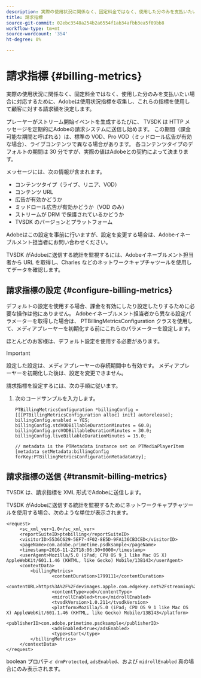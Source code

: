 ```yaml
---
description: 実際の使用状況に関係なく、固定料金ではなく、使用した分のみを支払いたい場合に対応するために、Adobeは使用状況指標を収集し、これらの指標を使用して顧客に対する請求額を決定します。
title: 請求指標
source-git-commit: 02ebc3548a254b2a6554f1ab34afbb3ea5f09bb8
workflow-type: tm+mt
source-wordcount: '354'
ht-degree: 0%

---
```


# 請求指標 {#billing-metrics}

実際の使用状況に関係なく、固定料金ではなく、使用した分のみを支払いたい場合に対応するために、Adobeは使用状況指標を収集し、これらの指標を使用して顧客に対する請求額を決定します。

プレーヤーがストリーム開始イベントを生成するたびに、 TVSDK は HTTP メッセージを定期的にAdobeの請求システムに送信し始めます。 この期間（課金可能な期間と呼ばれる）は、標準の VOD、Pro VOD（ミッドロール広告が有効な場合）、ライブコンテンツで異なる場合があります。 各コンテンツタイプのデフォルトの期間は 30 分ですが、実際の値はAdobeとの契約によって決まります。

メッセージには、次の情報が含まれます。

* コンテンツタイプ（ライブ、リニア、VOD）
* コンテンツ URL
* 広告が有効かどうか
* ミッドロール広告が有効かどうか（VOD のみ）
* ストリームが DRM で保護されているかどうか
* TVSDK のバージョンとプラットフォーム

Adobeはこの設定を事前に行いますが、設定を変更する場合は、Adobeイネーブルメント担当者にお問い合わせください。

TVSDK がAdobeに送信する統計を監視するには、Adobeイネーブルメント担当者から URL を取得し、Charles などのネットワークキャプチャツールを使用してデータを確認します。

## 請求指標の設定 {#configure-billing-metrics}

デフォルトの設定を使用する場合、課金を有効にしたり設定したりするために必要な操作は他にありません。 Adobeイネーブルメント担当者から異なる設定パラメーターを取得した場合は、 PTBillingMetricsConfiguration クラスを使用して、メディアプレーヤーを初期化する前にこれらのパラメーターを設定します。

ほとんどのお客様は、デフォルト設定を使用する必要があります。

>[!IMPORTANT]
>
>設定した設定は、メディアプレーヤーの存続期間中も有効です。 メディアプレーヤーを初期化した後は、設定を変更できません。

請求指標を設定するには、次の手順に従います。

1. 次のコードサンプルを入力します。

   ```
   PTBillingMetricsConfiguration *billingConfig = [[[PTBillingMetricsConfiguration alloc] init] autorelease]; 
   billingConfig.enabled = YES; 
   billingConfig.stdVODBillableDurationMinutes = 60.0; 
   billingConfig.proVODBillableDurationMinutes = 30.0; 
   billingConfig.liveBillableDurationMinutes = 15.0; 
   
   // metadata is the PTMetadata instance set on PTMediaPlayerItem 
   [metadata setMetadata:billingConfig forKey:PTBillingMetricsConfigurationMetadataKey];
   ```

## 請求指標の送信 {#transmit-billing-metrics}

TVSDK は、請求指標を XML 形式でAdobeに送信します。

<!--<a id="example_13ABDB1CC0B549968A534765378DA3A0"></a>-->

TVSDK がAdobeに送信する統計を監視するためにネットワークキャプチャツールを使用する場合、次のような単位が表示されます。

```
<request> 
     <sc_xml_ver>1.0</sc_xml_ver> 
     <reportSuiteID>ptebilling</reportSuiteID> 
     <visitorID>5536C629-5EF7-4F02-8E5D-9FA136CB3CED</visitorID> 
     <pageName>com.adobe.primetime.psdksample</pageName> 
     <timestamp>2016-11-22T18:06:30+0000</timestamp> 
     <userAgent>Mozilla/5.0 (iPad; CPU OS 9_1 like Mac OS X) AppleWebKit/601.1.46 (KHTML, like Gecko) Mobile/13B143</userAgent> 
     <contextData> 
         <billingMetrics> 
                 <contentDuration>1799111</contentDuration> 
                 <contentURL>https%3A%2F%2Fdevimages.apple.com.edgekey.net%2Fstreaming%2Fexamples%2Fbipbop_16x9%2Fbipbop_16x9_variant.m3u8</contentURL> 
                 <contentType>vod</contentType> 
                 <midrollEnabled>true</midrollEnabled> 
                 <tvsdkVersion>1.0.211</tvsdkVersion> 
                 <platform>Mozilla/5.0 (iPad; CPU OS 9_1 like Mac OS X) AppleWebKit/601.1.46 (KHTML, like Gecko) Mobile/13B143</platform> 
                 <publisherID>com.adobe.primetime.psdksample</publisherID> 
                 <adsEnabled>true</adsEnabled> 
                 <type>start</type> 
         </billingMetrics> 
     </contextData> 
</request>
```

boolean プロパティ `drmProtected`, `adsEnabled`、および `midrollEnabled` 真の場合にのみ表示されます。
